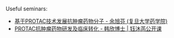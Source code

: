 
Useful seminars:
- [基于PROTAC技术发展抗肿瘤药物分子 - 余旭芬 (复旦大学药学院)](https://youtu.be/TleU3BmGJOY?si=To_73qOy38iK5LRK)
- [PROTAC抗肿瘤药物研发及临床转化 - 韩欣博士 | 钰沐菡公开课](https://youtu.be/zF9DBm37KXE?si=Ck4IyVgzg2xhINJ2)
